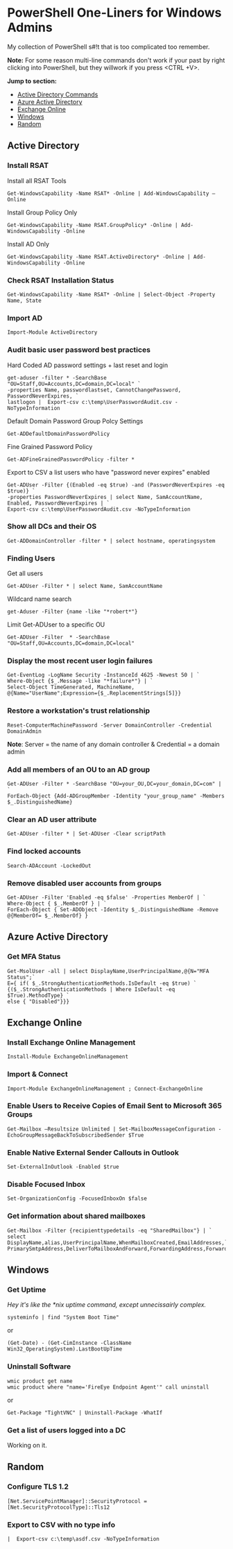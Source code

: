 # PowerShell One-Liners for Windows Admins

My collection of PowerShell s#!t that is too complicated too remember.

**Note:** For some reason multi-line commands don't work if your past by right clicking into PowerShell, but they willwork if you press <CTRL +V>.

**Jump to section:**
- [Active Directory Commands](#active-directory)
- [Azure Active Directory](#azure-active-directory)
- [Exchange Online](#exchange-online)
- [Windows](#windows)
- [Random](#random)

## Active Directory

### Install RSAT
Install all RSAT Tools
```
Get-WindowsCapability -Name RSAT* -Online | Add-WindowsCapability –Online
```

Install Group Policy Only
```
Get-WindowsCapability -Name RSAT.GroupPolicy* -Online | Add-WindowsCapability -Online
```

Install AD Only
```
Get-WindowsCapability -Name RSAT.ActiveDirectory* -Online | Add-WindowsCapability -Online
```

### Check RSAT Installation Status ###
```
Get-WindowsCapability -Name RSAT* -Online | Select-Object -Property Name, State
```

### Import AD
```
Import-Module ActiveDirectory
```

### Audit basic user password best practices
Hard Coded AD password settings + last reset and login
```
get-aduser -filter * -SearchBase "OU=Staff,OU=Accounts,DC=domain,DC=local" `
-properties Name, passwordlastset, CannotChangePassword, PasswordNeverExpires, `
lastlogon |  Export-csv c:\temp\UserPasswordAudit.csv -NoTypeInformation
```

Default Domain Password Group Polcy Settings <!-- Confirmed -->
```
Get-ADDefaultDomainPasswordPolicy
```

Fine Grained Password Policy <!-- Confirmed -->
```
Get-ADFineGrainedPasswordPolicy -filter *
```

Export to CSV a list users who have "password never expires" enabled <!-- Confirmed -->
```
Get-ADUser -Filter {(Enabled -eq $true) -and (PasswordNeverExpires -eq $true)} `
-properties PasswordNeverExpires | select Name, SamAccountName, Enabled, PasswordNeverExpires | `
Export-csv c:\temp\UserPasswordAudit.csv -NoTypeInformation
```

### Show all DCs and their OS <!-- Confirmed -->
```
Get-ADDomainController -filter * | select hostname, operatingsystem
```

### Finding Users

Get all users <!-- Confirmed -->
```
Get-ADUser -Filter * | select Name, SamAccountName
```
Wildcard name search <!-- Confirmed -->
```
get-Aduser -Filter {name -like "*robert*"}
```

Limit Get-ADUser to a specific OU <!-- Confirmed -->
```
Get-ADUser -Filter  * -SearchBase "OU=Staff,OU=Accounts,DC=domain,DC=local"
```

### Display the most recent user login failures <!-- Confirmed -->
```
Get-EventLog -LogName Security -InstanceId 4625 -Newest 50 | `
Where-Object {$_.Message -like "*failure*"} | `
Select-Object TimeGenerated, MachineName, @{Name="UserName";Expression={$_.ReplacementStrings[5]}}
```

### Restore a workstation's trust relationship <!-- Confirmed -->
```
Reset-ComputerMachinePassword -Server DomainController -Credential DomainAdmin
```
**Note**: Server = the name of any domain controller & Credential = a domain admin

### Add all members of an OU to an AD group
```
Get-ADUser -Filter * -SearchBase "OU=your_OU,DC=your_domain,DC=com" | `
ForEach-Object {Add-ADGroupMember -Identity "your_group_name" -Members $_.DistinguishedName}
```

### Clear an AD user attribute <!-- Confirmed -->
```
Get-ADUser -filter * | Set-ADUser -Clear scriptPath
```

### Find locked accounts <!-- Confirmed -->
```
Search-ADAccount -LockedOut
```

### Remove disabled user accounts from groups
```
Get-ADUser -Filter 'Enabled -eq $false' -Properties MemberOf | `
Where-Object { $_.MemberOf } | `
ForEach-Object { Set-ADObject -Identity $_.DistinguishedName -Remove @{MemberOf= $_.MemberOf} }
```

## Azure Active Directory

### Get MFA Status
```
Get-MsolUser -all | select DisplayName,UserPrincipalName,@{N="MFA Status";`
E={ if( $_.StrongAuthenticationMethods.IsDefault -eq $true) `
{($_.StrongAuthenticationMethods | Where IsDefault -eq $True).MethodType} `
else { "Disabled"}}}
```

## Exchange Online

### Install Exchange Online Management
```
Install-Module ExchangeOnlineManagement
```
### Import & Connect
```
Import-Module ExchangeOnlineManagement ; Connect-ExchangeOnline
```

### Enable Users to Receive Copies of Email Sent to Microsoft 365 Groups <!-- Confirmed -->
```
Get-Mailbox –Resultsize Unlimited | Set-MailboxMessageConfiguration -EchoGroupMessageBackToSubscribedSender $True
```

### Enable Native External Sender Callouts in Outlook <!-- Confirmed -->
```
Set-ExternalInOutlook -Enabled $true
```

### Disable Focused Inbox <!-- Confirmed -->
```
Set-OrganizationConfig -FocusedInboxOn $false
```

### Get information about shared mailboxes
```
Get-Mailbox -Filter {recipienttypedetails -eq "SharedMailbox"} | `
select DisplayName,alias,UserPrincipalName,WhenMailboxCreated,EmailAddresses,`
PrimarySmtpAddress,DeliverToMailboxAndForward,ForwardingAddress,ForwardingSmtpAddress
```
## Windows

### Get Uptime <!-- Confirmed -->
*Hey it's like the \*nix uptime command, except unnecissairly complex.*
```
systeminfo | find "System Boot Time"
```
or
```
(Get-Date) - (Get-CimInstance -ClassName Win32_OperatingSystem).LastBootUpTime
```

### Uninstall Software
```
wmic product get name
wmic product where "name='FireEye Endpoint Agent'" call uninstall
```
or
```
Get-Package "TightVNC" | Uninstall-Package -WhatIf
```

### Get a list of users logged into a DC
Working on it.

## Random

### Configure TLS 1.2 <!-- Confirmed -->
```
[Net.ServicePointManager]::SecurityProtocol = [Net.SecurityProtocolType]::Tls12
```
### Export to CSV with no type info <!-- Confirmed -->
```
|  Export-csv c:\temp\asdf.csv -NoTypeInformation
```
